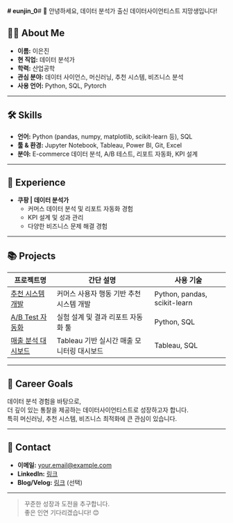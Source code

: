 **# eunjin_0**# 👋 안녕하세요, 데이터 분석가 출신 데이터사이언티스트 지망생입니다!

## 🧑‍💻 About Me
- **이름:** 이은진
- **현 직업:** 데이터 분석가
- **학력:** 산업공학
- **관심 분야:** 데이터 사이언스, 머신러닝, 추천 시스템, 비즈니스 분석
- **사용 언어:** Python, SQL, Pytorch

---

## 🛠️ Skills

- **언어:** Python (pandas, numpy, matplotlib, scikit-learn 등), SQL
- **툴 & 환경:** Jupyter Notebook, Tableau, Power BI, Git, Excel
- **분야:** E-commerce 데이터 분석, A/B 테스트, 리포트 자동화, KPI 설계

---

## 🏢 Experience

- **쿠팡 | 데이터 분석가**
  - 커머스 데이터 분석 및 리포트 자동화 경험
  - KPI 설계 및 성과 관리
  - 다양한 비즈니스 문제 해결 경험

---

## 📚 Projects

| 프로젝트명 | 간단 설명 | 사용 기술 |
|---|---|---|
| [추천 시스템 개발](링크) | 커머스 사용자 행동 기반 추천 시스템 개발 | Python, pandas, scikit-learn |
| [A/B Test 자동화](링크) | 실험 설계 및 결과 리포트 자동화 툴 | Python, SQL |
| [매출 분석 대시보드](링크) | Tableau 기반 실시간 매출 모니터링 대시보드 | Tableau, SQL |

---

## 🎯 Career Goals

데이터 분석 경험을 바탕으로,  
더 깊이 있는 통찰을 제공하는 데이터사이언티스트로 성장하고자 합니다.  
특히 머신러닝, 추천 시스템, 비즈니스 최적화에 큰 관심이 있습니다.

---

## 💬 Contact

- **이메일:** your.email@example.com
- **LinkedIn:** [링크](https://www.linkedin.com/)
- **Blog/Velog:** [링크](https://velog.io/@yourid) (선택)

---

> 꾸준한 성장과 도전을 추구합니다.  
> 좋은 인연 기다리겠습니다! 😊
